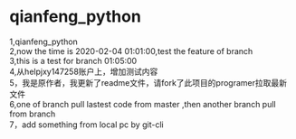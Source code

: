 # qianfeng_python  
1,qianfeng_python  
2,now the time is 2020-02-04 01:01:00,test the feature of branch   
3,this is a test for branch 01:05:00  
4,从helpjxy147258账户上，增加测试内容  
5，我是原作者，我更新了readme文件，请fork了此项目的programer拉取最新文件  
6,one of branch pull lastest code from master ,then another branch pull from branch  
7，add something from local pc by git-cli  
